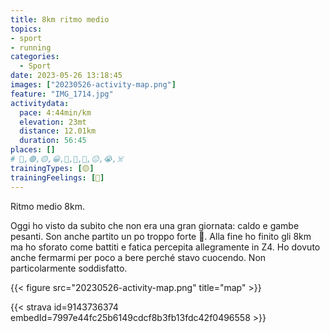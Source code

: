 ```yaml
---
title: 8km ritmo medio
topics:
- sport
- running
categories:
  - Sport
date: 2023-05-26 13:18:45
images: ["20230526-activity-map.png"]
feature: "IMG_1714.jpg"
activitydata:
  pace: 4:44min/km
  elevation: 23mt
  distance: 12.01km
  duration: 56:45
places: []
# 🔴,🟢,🟡,😀,🙁,🫤,🙂,😐,😭,☠️
trainingTypes: [🟡]
trainingFeelings: [🫤]
---
```

Ritmo medio 8km. 
<!--more--> 

Oggi ho visto da subito che non era una gran giornata: caldo e gambe pesanti. Son anche partito un po troppo forte 🤬. Alla fine ho finito gli 8km ma ho sforato come battiti e fatica percepita allegramente in Z4. Ho dovuto anche fermarmi per poco a bere perché stavo cuocendo.
Non particolarmente soddisfatto.

{{< figure src="20230526-activity-map.png" title="map" >}}


{{< strava id=9143736374 embedId=7997e44fc25b6149cdcf8b3fb13fdc42f0496558 >}}
